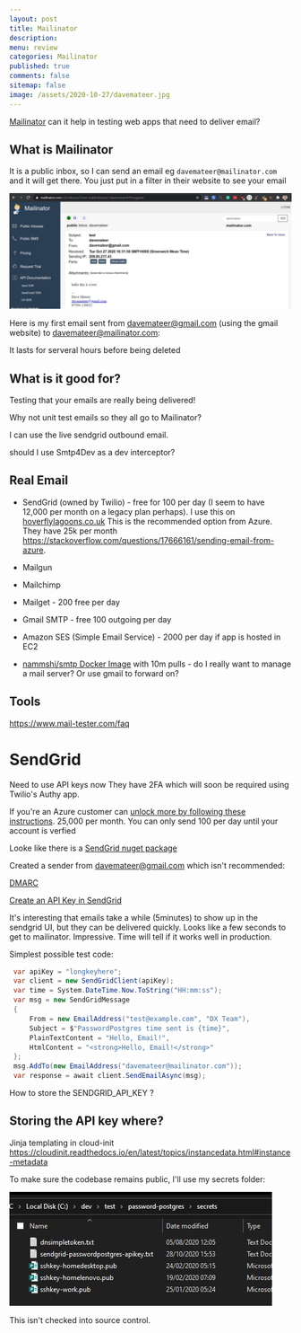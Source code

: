 ```yaml
---
layout: post
title: Mailinator 
description: 
menu: review
categories: Mailinator 
published: true 
comments: false     
sitemap: false
image: /assets/2020-10-27/davemateer.jpg
---
```


<!-- [![alt text](/assets/2020-10-12/db.jpg "Db from Caspar Camille Rubin on Unsplash")](https://unsplash.com/@casparrubin) -->

[Mailinator](https://www.mailinator.com/) can it help in testing web apps that need to deliver email?

## What is Mailinator

It is a public inbox, so I can send an email eg `davemateer@mailinator.com` and it will get there. You just put in a filter in their website to see your email

![alt text](/assets/2020-10-27/davemateer.jpg "first email message")

Here is my first email sent from davemateer@gmail.com (using the gmail website) to davemateer@mailinator.com:

It lasts for serveral hours before being deleted

## What is it good for?

Testing that your emails are really being delivered!

Why not unit test emails so they all go to Mailinator?

I can use the live sendgrid outbound email.

should I use Smtp4Dev as a dev interceptor?


## Real Email

- SendGrid (owned by Twilio) - free for 100 per day (I seem to have 12,000 per month on a legacy plan perhaps). I use this on [hoverflylagoons.co.uk](https://hoverflylagoons.co.uk) This is the recommended option from Azure. They have 25k per month https://stackoverflow.com/questions/17666161/sending-email-from-azure.

- Mailgun
- Mailchimp
- Mailget - 200 free per day

- Gmail SMTP - free 100 outgoing per day
- Amazon SES (Simple Email Service) - 2000 per day if app is hosted in EC2

- [nammshi/smtp Docker Image](https://hub.docker.com/r/namshi/smtp/) with 10m pulls - do I really want to manage a mail server? Or use gmail to forward on?


## Tools

https://www.mail-tester.com/faq

# SendGrid

Need to use API keys now
They have 2FA which will soon be required using Twilio's Authy app.

If you're an Azure customer can [unlock more by following these instructions](https://docs.microsoft.com/en-us/azure/sendgrid-dotnet-how-to-send-email). 25,000 per month. You can only send 100 per day until your account is verfied

Looke like there is a [SendGrid nuget package](https://www.nuget.org/packages/Sendgrid)

Created a sender from davemateer@gmail.com which isn't recommended:

[DMARC](https://sendgrid.com/docs/ui/sending-email/dmarc/)

[Create an API Key in SendGrid](https://app.sendgrid.com/settings/api_keys)


It's interesting that emails take a while (5minutes) to show up in the sendgrid UI, but they can be delivered quickly. Looks like a few seconds to get to mailinator. Impressive. Time will tell if it works well in production.

Simplest possible test code:

```cs
 var apiKey = "longkeyhere";
 var client = new SendGridClient(apiKey);
 var time = System.DateTime.Now.ToString("HH:mm:ss");
 var msg = new SendGridMessage
 {
     From = new EmailAddress("test@example.com", "DX Team"),
     Subject = $"PasswordPostgres time sent is {time}",
     PlainTextContent = "Hello, Email!",
     HtmlContent = "<strong>Hello, Email!</strong>"
 };
 msg.AddTo(new EmailAddress("davemateer@mailinator.com"));
 var response = await client.SendEmailAsync(msg);
```

How to store the SENDGRID_API_KEY ?

## Storing the API key where?

Jinja templating in cloud-init
https://cloudinit.readthedocs.io/en/latest/topics/instancedata.html#instance-metadata

To make sure the codebase remains public, I'll use my secrets folder:

![alt text](/assets/2020-10-27/secrets.jpg "secrets folder")

This isn't checked into source control.






